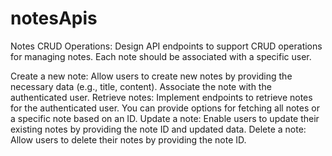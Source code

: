 # notesApis

Notes CRUD Operations: Design API endpoints to support CRUD operations for managing notes. Each note should be associated with a specific user.

Create a new note: Allow users to create new notes by providing the necessary data (e.g., title, content). Associate the note with the authenticated user.
Retrieve notes: Implement endpoints to retrieve notes for the authenticated user. You can provide options for fetching all notes or a specific note based on an ID.
Update a note: Enable users to update their existing notes by providing the note ID and updated data.
Delete a note: Allow users to delete their notes by providing the note ID.
